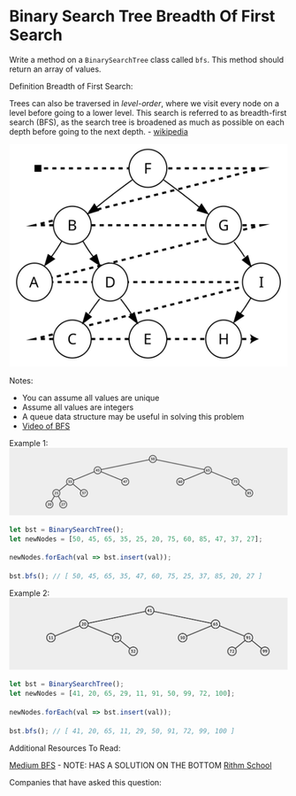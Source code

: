 # Binary Search Tree Breadth Of First Search

Write a method on a `BinarySearchTree` class called `bfs`. This method should return an array of values.

Definition Breadth of First Search:

Trees can also be traversed in *level-order*, where we visit every node on a level before going to a lower level. This search is referred to as breadth-first search (BFS), as the search tree is broadened as much as possible on each depth before going to the next depth. - [wikipedia](https://en.wikipedia.org/wiki/Tree_traversal)

![Binary Search Tree - Breadth Of First Search](../_images/bfs-bst.svg)

Notes:

- You can assume all values are unique
- Assume all values are integers
- A queue data structure may be useful in solving this problem
- [Video of BFS](https://www.youtube.com/watch?v=9AEFRkI2SHA)

Example 1: 
![Binary Search Tree](../_images/bst-traversal-one.png)
```js
let bst = BinarySearchTree();
let newNodes = [50, 45, 65, 35, 25, 20, 75, 60, 85, 47, 37, 27];

newNodes.forEach(val => bst.insert(val));

bst.bfs(); // [ 50, 45, 65, 35, 47, 60, 75, 25, 37, 85, 20, 27 ]
```

Example 2:
![Binary Search Tree](../_images/bst-traversal-two.png)
```js
let bst = BinarySearchTree();
let newNodes = [41, 20, 65, 29, 11, 91, 50, 99, 72, 100];

newNodes.forEach(val => bst.insert(val));

bst.bfs(); // [ 41, 20, 65, 11, 29, 50, 91, 72, 99, 100 ]
```

Additional Resources To Read:

[Medium BFS](https://medium.com/basecs/breaking-down-breadth-first-search-cebe696709d9) - NOTE: HAS A SOLUTION ON THE BOTTOM
[Rithm School](https://www.rithmschool.com/courses/javascript-computer-science-fundamentals/binary-search-trees-traversal)

Companies that have asked this question: